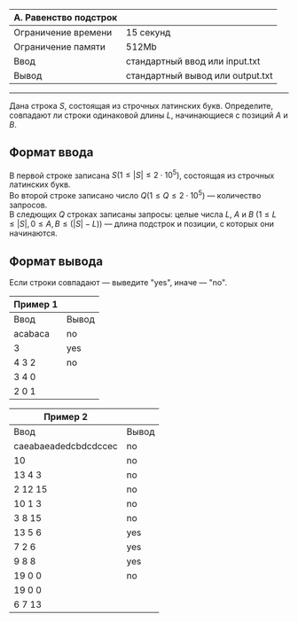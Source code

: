 |A. Равенство подстрок||
|-|-|
Ограничение времени|	15 секунд
Ограничение памяти|	512Mb
Ввод|	стандартный ввод или input.txt
Вывод|	стандартный вывод или output.txt
<hr>


Дана строка $S$, состоящая из строчных латинских букв.
Определите, совпадают ли строки одинаковой длины $L$, начинающиеся с позиций $A$ и $B$.

## Формат ввода
В первой строке записана $S (1 ≤ |S| ≤ 2 ⋅ 10^5)$, состоящая из строчных латинских букв.<br>
Во второй строке записано число $Q (1 ≤ Q ≤ 2 ⋅ 10^5)$ — количество запросов.<br>
В следющих $Q$ строках записаны запросы: целые числа $L$, $A$ и $B$ $(1 ≤ L ≤ |S|, 0 ≤ A, B ≤ (|S| - L))$ — длина подстрок и позиции, с которых они начинаются.

## Формат вывода
Если строки совпадают — выведите "yes", иначе — "no".

|Пример 1||
|-|-|
Ввод|	Вывод
acabaca|no
3|yes
4 3 2|no
3 4 0|
2 0 1|

|Пример 2||
|-|-|
Ввод|	Вывод
caeabaeadedcbdcdccec|no
10|no
13 4 3|no
2 12 15|no
10 1 3|no
3 8 15|no
13 5 6|yes
7 2 6|yes
9 8 8|yes
19 0 0|no
19 0 0|
6 7 13|









